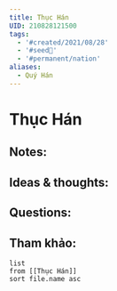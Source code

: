 ```yaml
---
title: Thục Hán
UID: 210828121500
tags:
  - '#created/2021/08/28'
  - '#seed🥜'
  - '#permanent/nation'
aliases:
  - Quý Hán
---
```

# Thục Hán

## Notes:


## Ideas & thoughts:

## Questions:


## Tham khảo:
```dataview
list
from [[Thục Hán]]
sort file.name asc
```